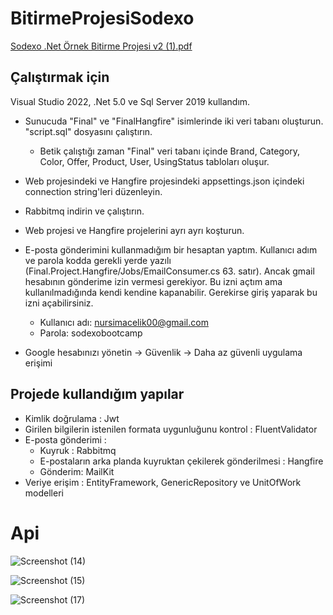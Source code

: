 # BitirmeProjesiSodexo

[Sodexo .Net Örnek Bitirme Projesi v2 (1).pdf](https://github.com/Semra4141/BitirmeProjesiSodexo/files/8022593/Sodexo.Net.Ornek.Bitirme.Projesi.v2.1.pdf)

## Çalıştırmak için

Visual Studio 2022, .Net 5.0 ve Sql Server 2019 kullandım.

- Sunucuda "Final" ve "FinalHangfire" isimlerinde iki veri tabanı oluşturun. "script.sql" dosyasını çalıştırın.
  - Betik çalıştığı zaman "Final" veri tabanı içinde Brand, Category, Color, Offer, Product, User, UsingStatus tabloları oluşur.
- Web projesindeki ve Hangfire projesindeki appsettings.json içindeki connection string'leri düzenleyin.
- Rabbitmq indirin ve çalıştırın.
- Web projesi ve Hangfire projelerini ayrı ayrı koşturun.

- E-posta gönderimini kullanmadığım bir hesaptan yaptım. Kullanıcı adım ve parola kodda gerekli yerde yazılı (Final.Project.Hangfire/Jobs/EmailConsumer.cs 63. satır). Ancak gmail hesabının gönderime izin vermesi gerekiyor. Bu izni açtım ama kullanılmadığında kendi kendine kapanabilir. Gerekirse giriş yaparak bu izni açabilirsiniz.
  - Kullanıcı adı: nursimacelik00@gmail.com
  - Parola: sodexobootcamp
- Google hesabınızı yönetin -> Güvenlik -> Daha az güvenli uygulama erişimi

## Projede kullandığım yapılar

- Kimlik doğrulama : Jwt
- Girilen bilgilerin istenilen formata uygunluğunu kontrol : FluentValidator
- E-posta gönderimi :
  - Kuyruk : Rabbitmq
  - E-postaların arka planda kuyruktan çekilerek gönderilmesi : Hangfire
  - Gönderim: MailKit
- Veriye erişim : EntityFramework, GenericRepository ve UnitOfWork modelleri


# Api
![Screenshot (14)](https://user-images.githubusercontent.com/33669453/154668708-7bc50a18-36c4-4b75-b7a4-a40b52c04e16.png)

![Screenshot (15)](https://user-images.githubusercontent.com/33669453/154668774-44e6162d-60fc-42cc-a679-bce988acfb98.png)

![Screenshot (17)](https://user-images.githubusercontent.com/33669453/154742535-847a68a3-49e6-42ff-85dd-471becbea9e1.png)

